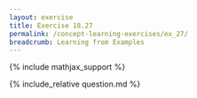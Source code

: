 ```yaml
---
layout: exercise
title: Exercise 18.27
permalink: /concept-learning-exercises/ex_27/
breadcrumb: Learning from Examples
---
```


{% include mathjax_support %}

<div><i class="arrow-up loader" data-chapter="concept-learning-exercises" data-exercise="ex_27" data-rating="0"></i></div>
{% include_relative question.md %}
